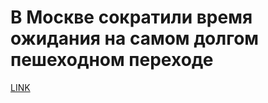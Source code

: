 # В Москве сократили время ожидания на самом долгом пешеходном переходе



[LINK](https://varlamov.ru/2819703.html)